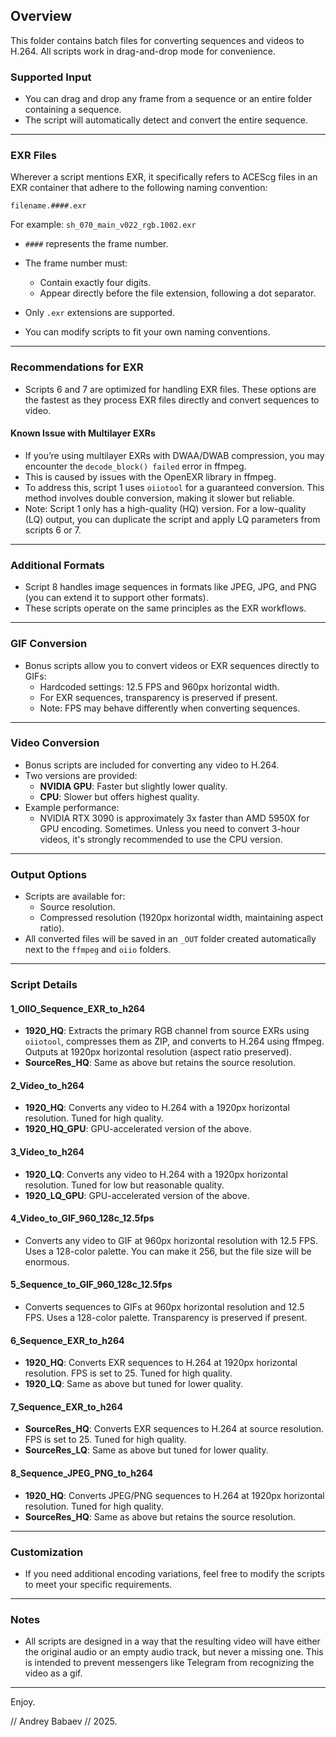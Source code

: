 ## Overview
This folder contains batch files for converting sequences and videos to H.264. All scripts work in drag-and-drop mode for convenience.

### Supported Input
- You can drag and drop any frame from a sequence or an entire folder containing a sequence.
- The script will automatically detect and convert the entire sequence.

---

### EXR Files
Wherever a script mentions EXR, it specifically refers to ACEScg files in an EXR container that adhere to the following naming convention:

`filename.####.exr`

For example:
`sh_070_main_v022_rgb.1002.exr`

- `####` represents the frame number.
- The frame number must:
  - Contain exactly four digits.
  - Appear directly before the file extension, following a dot separator.
- Only `.exr` extensions are supported.

- You can modify scripts to fit your own naming conventions.

---

### Recommendations for EXR
- Scripts 6 and 7 are optimized for handling EXR files. These options are the fastest as they process EXR files directly and convert sequences to video.

#### Known Issue with Multilayer EXRs
- If you’re using multilayer EXRs with DWAA/DWAB compression, you may encounter the `decode_block() failed` error in ffmpeg.
- This is caused by issues with the OpenEXR library in ffmpeg.
- To address this, script 1 uses `oiiotool` for a guaranteed conversion. This method involves double conversion, making it slower but reliable.
- Note: Script 1 only has a high-quality (HQ) version. For a low-quality (LQ) output, you can duplicate the script and apply LQ parameters from scripts 6 or 7.

---

### Additional Formats
- Script 8 handles image sequences in formats like JPEG, JPG, and PNG (you can extend it to support other formats).
- These scripts operate on the same principles as the EXR workflows.

---

### GIF Conversion
- Bonus scripts allow you to convert videos or EXR sequences directly to GIFs:
  - Hardcoded settings: 12.5 FPS and 960px horizontal width.
  - For EXR sequences, transparency is preserved if present.
  - Note: FPS may behave differently when converting sequences.

---

### Video Conversion
- Bonus scripts are included for converting any video to H.264.
- Two versions are provided:
  - **NVIDIA GPU**: Faster but slightly lower quality.
  - **CPU**: Slower but offers highest quality.
- Example performance:
  - NVIDIA RTX 3090 is approximately 3x faster than AMD 5950X for GPU encoding. Sometimes. Unless you need to convert 3-hour videos, it's strongly recommended to use the CPU version.

---

### Output Options
- Scripts are available for:
  - Source resolution.
  - Compressed resolution (1920px horizontal width, maintaining aspect ratio).
- All converted files will be saved in an `_OUT` folder created automatically next to the `ffmpeg` and `oiio` folders.

---

### Script Details
#### 1_OIIO_Sequence_EXR_to_h264
- **1920_HQ**: Extracts the primary RGB channel from source EXRs using `oiiotool`, compresses them as ZIP, and converts to H.264 using ffmpeg. Outputs at 1920px horizontal resolution (aspect ratio preserved).
- **SourceRes_HQ**: Same as above but retains the source resolution.

#### 2_Video_to_h264
- **1920_HQ**: Converts any video to H.264 with a 1920px horizontal resolution. Tuned for high quality.
- **1920_HQ_GPU**: GPU-accelerated version of the above.

#### 3_Video_to_h264
- **1920_LQ**: Converts any video to H.264 with a 1920px horizontal resolution. Tuned for low but reasonable quality.
- **1920_LQ_GPU**: GPU-accelerated version of the above.

#### 4_Video_to_GIF_960_128c_12.5fps
- Converts any video to GIF at 960px horizontal resolution with 12.5 FPS. Uses a 128-color palette. You can make it 256, but the file size will be enormous.

#### 5_Sequence_to_GIF_960_128c_12.5fps
- Converts sequences to GIFs at 960px horizontal resolution and 12.5 FPS. Uses a 128-color palette. Transparency is preserved if present.

#### 6_Sequence_EXR_to_h264
- **1920_HQ**: Converts EXR sequences to H.264 at 1920px horizontal resolution. FPS is set to 25. Tuned for high quality.
- **1920_LQ**: Same as above but tuned for lower quality.

#### 7_Sequence_EXR_to_h264
- **SourceRes_HQ**: Converts EXR sequences to H.264 at source resolution. FPS is set to 25. Tuned for high quality.
- **SourceRes_LQ**: Same as above but tuned for lower quality.

#### 8_Sequence_JPEG_PNG_to_h264
- **1920_HQ**: Converts JPEG/PNG sequences to H.264 at 1920px horizontal resolution. Tuned for high quality.
- **SourceRes_HQ**: Same as above but retains the source resolution.

---

### Customization
- If you need additional encoding variations, feel free to modify the scripts to meet your specific requirements.

---

### Notes
- All scripts are designed in a way that the resulting video will have either the original audio or an empty audio track, but never a missing one. This is intended to prevent messengers like Telegram from recognizing the video as a gif.

---

Enjoy.

// Andrey Babaev // 2025.
